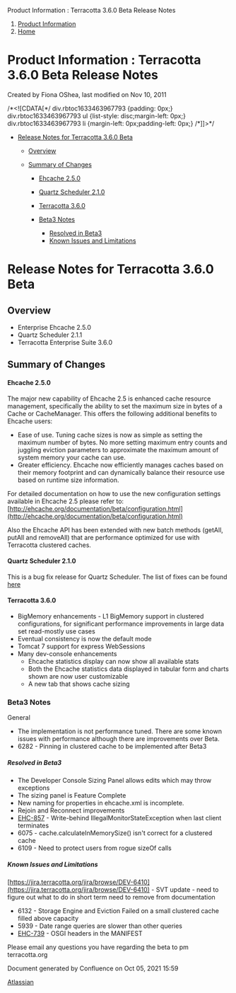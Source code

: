 Product Information : Terracotta 3.6.0 Beta Release Notes  

1.  [Product Information](index.html)
2.  [Home](Home.html)

Product Information : Terracotta 3.6.0 Beta Release Notes
=========================================================

Created by Fiona OShea, last modified on Nov 10, 2011

/\*<!\[CDATA\[\*/ div.rbtoc1633463967793 {padding: 0px;} div.rbtoc1633463967793 ul {list-style: disc;margin-left: 0px;} div.rbtoc1633463967793 li {margin-left: 0px;padding-left: 0px;} /\*\]\]>\*/

*   [Release Notes for Terracotta 3.6.0 Beta](#Terracotta3.6.0BetaReleaseNotes-ReleaseNotesforTerracotta3.6.0Beta)
    *   [Overview](#Terracotta3.6.0BetaReleaseNotes-Overview)
    *   [Summary of Changes](#Terracotta3.6.0BetaReleaseNotes-SummaryofChanges)
        
        *   [Ehcache 2.5.0](#Terracotta3.6.0BetaReleaseNotes-Ehcache2.5.0)
        *   [Quartz Scheduler 2.1.0](#Terracotta3.6.0BetaReleaseNotes-QuartzScheduler2.1.0)
        *   [Terracotta 3.6.0](#Terracotta3.6.0BetaReleaseNotes-Terracotta3.6.0)
        
        *   [Beta3 Notes](#Terracotta3.6.0BetaReleaseNotes-Beta3Notes)
            *   [Resolved in Beta3](#Terracotta3.6.0BetaReleaseNotes-ResolvedinBeta3)
            *   [Known Issues and Limitations](#Terracotta3.6.0BetaReleaseNotes-KnownIssuesandLimitations)

Release Notes for Terracotta 3.6.0 Beta
=======================================

Overview
--------

*   Enterprise Ehcache 2.5.0
*   Quartz Scheduler 2.1.1
*   Terracotta Enterprise Suite 3.6.0

Summary of Changes
------------------

#### Ehcache 2.5.0

The major new capability of Ehcache 2.5 is enhanced cache resource management, specifically the ability to set the maximum size in bytes of a Cache or CacheManager. This offers the following additional benefits to Ehcache users:

*   Ease of use. Tuning cache sizes is now as simple as setting the maximum number of bytes. No more setting maximum entry counts and juggling eviction parameters to approximate the maximum amount of system memory your cache can use.
*   Greater efficiency. Ehcache now efficiently manages caches based on their memory footprint and can dynamically balance their resource use based on runtime size information.

For detailed documentation on how to use the new configuration settings available in Ehcache 2.5 please refer to:  
[http://ehcache.org/documentation/beta/configuration.html](http://ehcache.org/documentation/beta/configuration.html)

Also the Ehcache API has been extended with new batch methods (getAll, putAll and removeAll) that are performance optimized for use with Terracotta clustered caches.

#### Quartz Scheduler 2.1.0

This is a bug fix release for Quartz Scheduler. The list of fixes can be found [here](https://jira.terracotta.org/jira/secure/ReleaseNote.jspa?projectId=10282&version=10981)

#### Terracotta 3.6.0

*   BigMemory enhancements - L1 BigMemory support in clustered configurations, for significant performance improvements in large data set read-mostly use cases
*   Eventual consistency is now the default mode
*   Tomcat 7 support for express WebSessions
*   Many dev-console enhancements
    *   Ehcache statistics display can now show all available stats
    *   Both the Ehcache statistics data displayed in tabular form and charts shown are now user customizable
    *   A new tab that shows cache sizing

### Beta3 Notes

General

*   The implementation is not performance tuned. There are some known issues with performance although there are improvements over Beta.
*   6282 - Pinning in clustered cache to be implemented after Beta3

##### Resolved in Beta3

*   The Developer Console Sizing Panel allows edits which may throw exceptions
*   The sizing panel is Feature Complete
*   New naming for properties in ehcache.xml is incomplete.
*   Rejoin and Reconnect improvements
*   [EHC-857](https://jira.terracotta.org/jira/browse/EHC-857) - Write-behind IllegalMonitorStateException when last client terminates
*   6075 - cache.calculateInMemorySize() isn't correct for a clustered cache
*   6109 - Need to protect users from rogue sizeOf calls

##### Known Issues and Limitations

[https://jira.terracotta.org/jira/browse/DEV-6410](https://jira.terracotta.org/jira/browse/DEV-6410) - SVT update - need to figure out what to do in short term need to remove from documentation

*   6132 - Storage Engine and Eviction Failed on a small clustered cache filled above capacity
*   5939 - Date range queries are slower than other queries
*   [EHC-739](https://jira.terracotta.org/jira/browse/EHC-739) - OSGI headers in the MANIFEST

Please email any questions you have regarding the beta to pm <at> terracotta.org

Document generated by Confluence on Oct 05, 2021 15:59

[Atlassian](http://www.atlassian.com/)